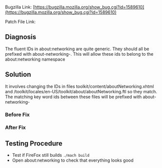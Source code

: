 Bugzilla Link: [https://bugzilla.mozilla.org/show_bug.cgi?id=1589610](https://bugzilla.mozilla.org/show_bug.cgi?id=1589610)		

Patch File Link: 

## Diagnosis		
The fluent IDs in about:networking are quite generic. They should all be prefixed with about-networking-.
This will allow these ids to belong to the about:networking namespace

## Solution 
It involves changing the IDs in files toolkit/content/aboutNetworking.xhtml and /toolkit/locales/en-US/toolkit/about/aboutNetworking.ftl so they match.
The matching key word ids between these files will be prefixed with about-networking-

### Before Fix


### After Fix


## Testing Procedure 		
- Test if FireFox still builds  `./mach build` 	
- Open about:networking to check that everything looks good